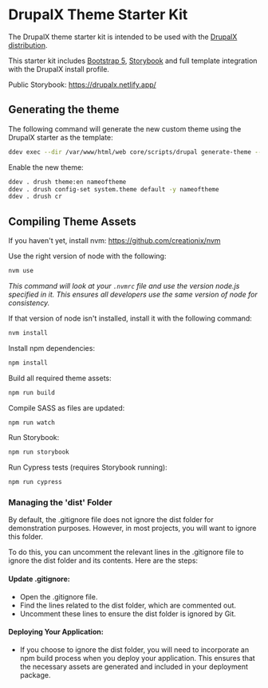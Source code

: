 # DrupalX Theme Starter Kit

The DrupalX theme starter kit is intended to be used with the [DrupalX distribution](https://github.com/drupalninja/drupalx-project).

This starter kit includes [Bootstrap 5](https://getbootstrap.com/), [Storybook](https://storybook.js.org/) and full template integration with the DrupalX install profile.

Public Storybook: https://drupalx.netlify.app/

## Generating the theme

The following command will generate the new custom theme using the DrupalX starter as the template:

```bash
ddev exec --dir /var/www/html/web core/scripts/drupal generate-theme --starterkit=drupalx_theme nameoftheme
```

Enable the new theme:
```bash
ddev . drush theme:en nameoftheme
ddev . drush config-set system.theme default -y nameoftheme
ddev . drush cr
```

## Compiling Theme Assets

If you haven't yet, install nvm:
https://github.com/creationix/nvm

Use the right version of node with the following:
```bash
nvm use
```

_This command will look at your `.nvmrc` file and use the
version node.js specified in it. This ensures all developers
use the same version of node for consistency._

If that version of node isn't installed, install it with the following command:
```bash
nvm install
```

Install npm dependencies:
```bash
npm install
```

Build all required theme assets:
```bash
npm run build
```

Compile SASS as files are updated:
```bash
npm run watch
```

Run Storybook:
```bash
npm run storybook
```

Run Cypress tests (requires Storybook running):
```bash
npm run cypress
```

### Managing the 'dist' Folder

By default, the .gitignore file does not ignore the dist folder for demonstration purposes. However, in most projects, you will want to ignore this folder.

To do this, you can uncomment the relevant lines in the .gitignore file to ignore the dist folder and its contents. Here are the steps:

#### Update .gitignore:
* Open the .gitignore file.
* Find the lines related to the dist folder, which are commented out.
* Uncomment these lines to ensure the dist folder is ignored by Git.

#### Deploying Your Application:
* If you choose to ignore the dist folder, you will need to incorporate an npm build process when you deploy your application. This ensures that the necessary assets are generated and included in your deployment package.
